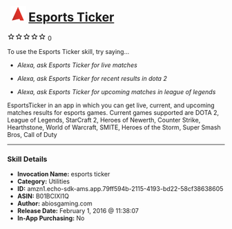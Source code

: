 # &nbsp;<img src="skill_icon" alt="Esports Ticker icon" width="36"> [Esports Ticker](http://alexa.amazon.com/#skills/amzn1.echo-sdk-ams.app.79ff594b-2115-4193-bd22-58cf38638605)
![0 stars](../../images/ic_star_border_black_18dp_1x.png)![0 stars](../../images/ic_star_border_black_18dp_1x.png)![0 stars](../../images/ic_star_border_black_18dp_1x.png)![0 stars](../../images/ic_star_border_black_18dp_1x.png)![0 stars](../../images/ic_star_border_black_18dp_1x.png) 0

To use the Esports Ticker skill, try saying...

* *Alexa, ask Esports Ticker for live matches*

* *Alexa, ask Esports Ticker for recent results in dota 2*

* *Alexa, ask Esports Ticker for upcoming matches in league of legends*

EsportsTicker in an app in which you can get live, current, and upcoming matches results for esports games.
Current games supported are DOTA 2, League of Legends, StarCraft 2, Heroes of Newerth, Counter Strike, Hearthstone, World of Warcraft, SMITE, Heroes of the Storm, Super Smash Bros, Call of Duty

***

### Skill Details

* **Invocation Name:** esports ticker
* **Category:** Utilities
* **ID:** amzn1.echo-sdk-ams.app.79ff594b-2115-4193-bd22-58cf38638605
* **ASIN:** B01BCIXI1Q
* **Author:** abiosgaming.com
* **Release Date:** February 1, 2016 @ 11:38:07
* **In-App Purchasing:** No
